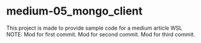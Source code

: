 # medium-05_mongo_client
This project is made to provide sample code for a medium article
WSL NOTE: Mod for first commit.
Mod for second commit.
Mod for third commit.